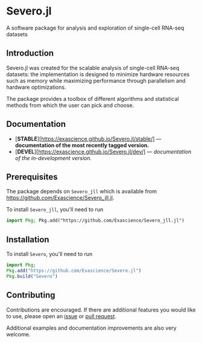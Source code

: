 # Severo.jl

A software package for analysis and exploration of single-cell RNA-seq datasets

## Introduction

Severo.jl was created for the scalable analysis of single-cell RNA-seq datasets: the implementation is designed
to minimize hardware resources such as memory while maximizing performance through parallelism and hardware optimizations.

The package provides a toolbox of different algorithms and statistical methods from which the user can pick and choose.

## Documentation

- [**STABLE**][https://exascience.github.io/Severo.jl/stable/] &mdash; **documentation of the most recently tagged version.**
- [**DEVEL**][https://exascience.github.io/Severo.jl/dev/] &mdash; *documentation of the in-development version.*

## Prerequisites

The package depends on `Severo_jll` which is available from https://github.com/Exascience/Severo_jll.jl.

To install `Severo_jll`, you'll need to run
```julia
import Pkg; Pkg.add("https://github.com/Exascience/Severo_jll.jl")
```

## Installation

To install `Severo`, you'll need to run
```julia
import Pkg;
Pkg.add("https://github.com/Exascience/Severo.jl")
Pkg.build("Severo")
```

## Contributing

Contributions are encouraged. If there are additional features you would like to use, please open an [issue](https://github.com/Exascience/Severo.jl/issues) or [pull request](https://github.com/Exascience/Severo.jl/pulls).

Additional examples and documentation improvements are also very welcome.
